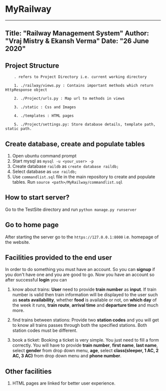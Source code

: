# MyRailway

---
Title: "Railway Management System"
Author: "Vraj Mistry & Ekansh Verma"
Date: "26 June 2020"
---

## Project Structure
        . refers to Project Directory i.e. current working directory
    
        1. ./railway/views.py : Contains important methods which return HttpResponse object
    
        2. ./Project/urls.py : Map url to methods in views
    
        3. ./static : Css and Images
    
        4. ./templates : HTML pages
    
        5. ./Project/settings.py: Store database details, template path, static path.

## Create database, create and populate tables
1) Open ubuntu command prompt
2) Start mysql as `mysql -u <your_user> -p`
3) Create database `raildb` as `create database raildb;`
4) Select database as `use raildb;`
5) Use `commandlist.sql` file in the main repository to create and populate tables. Run `source <path>/MyRailway/commandlist.sql`

## How to start server?
Go to the TestSite directory and run ``python manage.py runserver``

## Go to home page
After starting the server go to the ``https://127.0.0.1:8000`` i.e. homepage of the website.

## Facilities provided to the end user

  In order to do something you must have an account. So you can **signup** if you don't have one and you are good to go.
  Now you have an account so after successful **login** you can
  
  1. know about trains: **User** need to provide **train number** as **input**. If train number is valid then train information will be displayed to the user such as **seats availability**, whether **food** is available or not, on **which day** of the week it runs, **train route**, **arrival time** and **departure time** and much more.
  
  2. find trains between stations: Provide two **station codes** and you will get to know all trains passes through both the specified stations. Both station codes must be different.
  
  3. book a ticket: Booking a ticket is very simple. You just need to fill a form correctly. You will have to provide **train number**, **first name**, **last name**, select **gender** from drop down menu, **age**, select **class(sleeper, 1 AC, 2 AC, 3 AC)** from drop down menu and **phone number**.
          
## Other facilities
  1. HTML pages are linked for better user experience.
      
